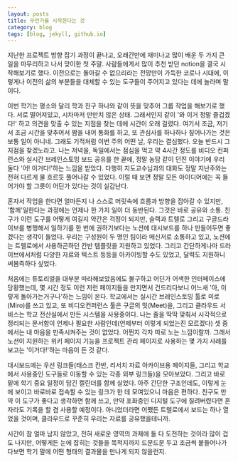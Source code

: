```yaml
---
layout: posts
title: 무언가를 시작한다는 것
category: blog
tags: [blog, jekyll, github.io]
---
```

지난한 프로젝트 방향 잡기 과정이 끝나고, 오래간만에 재미나고 많이 배운 두 가지 큰 일을 마무리하고 나서 맞이한 첫 주말. 사람들에게서 많이 추천 받던 notion을 결국 시작해보기로 했다. 이전으로는 돌아갈 수 없으리라는 전망만이 가득한 코로나 시대에, 이렇게나 이전의 삶의 부분들을 대체할 수 있는 도구들이 주어지고 있다는 데에 놀라며 말이다.

이번 학기는 평소와 달리 학과 친구 하나와 같이 뜻을 맞추어 그룹 작업을 해보기로 했다. 서로 떨어져있고, 시차마저 만만치 않은 상태. 그래서인지 같이 '와 이거 정말 즐겁겠다!' 하고 의견을 맞출 수 있는 지점을 찾는 데에 시간이 오래 걸렸다. 여기서 조금, 저기서 조금 시간을 맞추어서 짬을 내어 통화를 하고, 또 관심사를 하나하나 짚어나가는 것은 보통 일이 아니네. 그래도 기적처럼 이번 주의 어떤 날, 우리는 결심했다. 오늘 반드시 그 지점을 찾겠노라고. 나는 저녁을, 독일에서는 점심을 먹고 약 4시간 정도를 비디오 컨퍼런스와 실시간 브레인스토밍 보드 공유를 한 끝에, 정말 농담 같이 던진 이야기에 우리 둘다 '어! 이거다!'하는 느낌을 받았다. 다행히 지도교수님과의 대화도 정말 지난주와는 전혀 다르게 물 흐르듯 풀어나갈 수 있었다. 이럴 때 보면 정말 모든 아이디어에는 꼭 들어가야 할 그릇이 어딘가 있다는 것이 실감난다.

혼자서 작업을 한다면 얼마든지 나 스스로 머릿속에 흐름과 방향을 잡아갈 수 있지만, '함께'일한다는 과정에는 언제나 한 가지 일이 더 동반된다. 그것은 바로 공유와 소통. 친구가 이런 도구를 어떻게 여길지 약간은 걱정이 되지만, 슬랙과 트렐로 그리고 구글드라이브를 병행해서 일하기를 한 번에 권하기보다는 노션에 대시보드를 하나 만들어두면 좋겠다는 생각이 들었다. 우리는 구성원이 두 명인 팀이라 메신저로 소통하고 있고, 노션에는 트렐로에서 사용하곤하던 칸반 템플릿을 지원하고 있었다. 그리고 간단하게나마 드라이브에서처럼 다양한 자료와 텍스트 등등을 아카이빙할 수도 있었고, 달력도 지원하니 써봄즉하다 싶었다.

처음에는 튜토리얼을 대부분 따라해보았음에도 불구하고 어딘가 어색한 인터페이스에 당황했는데, 몇 시간 정도 이런 저런 페이지들을 만지면서 건드리다보니 어느새 '아, 이렇게 돌아가는거구나'하는 느낌이 온다. 학교에서는 실시간 브레인스토밍 툴로 미로(Miro)를 쓰고 있고, 또 비디오컨퍼런스 툴은 구글의 밋(Meet)을, 그리고 클라우드 서비스는 학교 전산실에서 만든 시스템을 사용중이다. 나는 줄을 딱딱 맞춰서 시각적으로 정리되는 문서함이 언제나 필요한 사람인데(언제부터 이렇게 되었는진 모르겠다) 셋 중에서는 내 마음을 만족시켜주는 것이 없었다. 어쩐지 각자 따로 노는 느낌이랄까. 그래서 노션이 지원하는 위키 페이지 기능을 프로젝트 관리 페이지로 사용하는 몇 가지 사례를 보고는 '이거다!'하는 마음이 든 것 같다.

대시보드에는 우선 링크들(태스크 칸반, 리서치 자료 아카이브용 페이지들, 그리고 학교에서 사용중인 도구들로 이동할 수 있는 각종 외부 링크들)을 모아보았다. 그리고 바로 밑에 학기 중요 일정이 담긴 캘린더를 함께 실었다. 아주 간단한 구조인데도, 이렇게 눈에 보이고 바로바로 접속할 수 있는 링크가 한 데 모여있으니 마음은 편하다. 친구도 만약 이 도구가 좋다고 생각하면 함께 쓰고, 만약 포화중인 디지털 도구에 질려버렸다면 혼자라도 기록을 할 겸 사용할 예정이다. 아니었더라면 어쨌든 트렐로에서 보드는 하나 열었을 것이며, 클라우드로 꾸준히 우리는 자료를 공유했을테니까.

시간이 참 얼마 남지 않았고, 전혀 새로운 영역의 과제에 둘 다 도전하는 것이라 많이 겁도 나지만, 어떻게든 눈에 잡히는 것들을 목적지까지 드문드문 두고 조금씩 붙들어나가다보면 학기 말에 어떤 형태의 결과물을 만나게 되지 않을런지.
